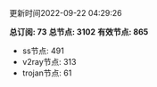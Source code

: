 更新时间2022-09-22 04:29:26

**总订阅: 73**
**总节点: 3102**
**有效节点: 865**
- ss节点: 491
- v2ray节点: 313
- trojan节点: 61
